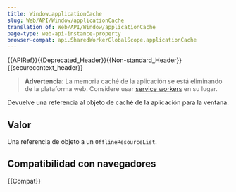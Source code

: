 ```yaml
---
title: Window.applicationCache
slug: Web/API/Window/applicationCache
translation_of: Web/API/Window/applicationCache
page-type: web-api-instance-property
browser-compat: api.SharedWorkerGlobalScope.applicationCache
---
```

{{APIRef}}{{Deprecated_Header}}{{Non-standard_Header}}{{securecontext_header}}


> **Advertencia**: La memoria caché de la aplicación se está eliminando de la plataforma web. Considere usar [service workers](/es/docs/Web/API/Service_Worker_API) en su lugar.

Devuelve una referencia al objeto de caché de la aplicación para la ventana.

## Valor

Una referencia de objeto a un `OfflineResourceList`.

## Compatibilidad con navegadores

{{Compat}}


